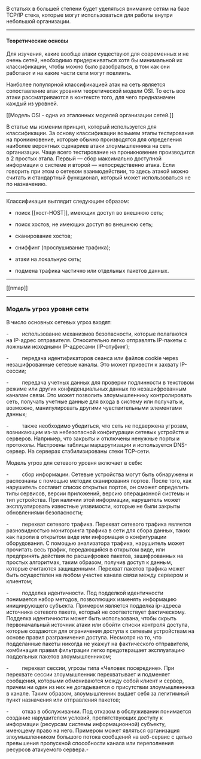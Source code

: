 В статьях в большей степени будет уделяться внимание сетям на базе TCP/IP стека, которые могут использоваться для работы внутри небольшой организации.

----------------------------------------------------------------------

#### Теоретические основы

Для изучения, какие вообще атаки существуют для современных и не очень сетей, необходимо придерживаться хотя бы минимальной их классификации, чтобы можно было разобраться, в том как они работают и на какие части сети могут повлиять.

Наиболее популярной классификацией атак на сеть является сопоставление атак уровням теоретической модели OSI. То есть все атаки рассматриваются в контексте того, для чего предназначен каждый из уровней.

[[Модель OSI - одна из эталонных моделей организации сетей.]]


В статье мы изменим принцип, который используется для классификации. За основу классификации возьмем этапы тестирования на проникновение, которые обычно производятся для определения наиболее вероятных сценариев атаки злоумышленника на сеть организации. Чаще всего тестирование на проникновение производится в 2 простых этапа. Первый — сбор максимально доступной информации о системе и второй — непосредственно атака. Если говорить при этом о сетевом взаимодействии, то здесь атакой можно считать и стандартный функционал, который может использоваться не по назначению.

---------------------------------------------------------------------
Классификация выглядит следующим образом:

-   поиск [[хост-HOST]], имеющих доступ во внешнюю сеть;
    
-   поиск хостов, не имеющих доступ во внешнюю сеть;
    
-   сканирование хостов;
    
-   сниффинг (прослушивание трафика);
    
-   атаки на локальную сеть;
    
-   подмена трафика частично или отдельных пакетов данных.


---------------------------------------------------------------------

[[nmap]]

 
----------------
### Модель угроз уровня сети

В число основных сетевых угроз входят:

-         использование механизмов безопасности, которые полагаются на IP-адрес отправителя. Относительно легко отправлять IP-пакеты с ложными исходными IP-адресами (IP-спуфинг);

-         передача идентификаторов сеанса или файлов cookie через незашифрованные сетевые каналы. Это может привести к захвату IP-сессии;

-         передача учетных данных для проверки подлинности в текстовом режиме или других конфиденциальных данных по незашифрованным каналам связи. Это может позволить злоумышленнику контролировать сеть, получать учетные данные для входа в систему или получать и, возможно, манипулировать другими чувствительными элементами данных;

-         также необходимо убедиться, что сеть не подвержена угрозам, возникающим из-за небезопасной конфигурации сетевых устройств и серверов. Например, что закрыты и отключены ненужные порты и протоколы. Настроены таблицы маршрутизации и используется DNS-сервер. На серверах стабилизированы стеки TCP-сети.

Модель угроз для сетевого уровня включает в себя:

-         сбор информации. Сетевые устройства могут быть обнаружены и распознаны с помощью методик сканирования портов. После того, как нарушитель составит список открытых портов, он сможет определить типы сервисов, версии приложений, версию операционной системы и тип устройства. При наличии этой информации, нарушитель может эксплуатировать известные уязвимости, которые не были закрыты обновлениями безопасности;

-         перехват сетевого трафика. Перехват сетевого трафика является разновидностью мониторинга трафика в сети для сбора данных, таких как пароли в открытом виде или информация о конфигурации оборудования. С помощью анализатора трафика, нарушитель может прочитать весь трафик, передающийся в открытом виде, или предпринять действия по расшифровке пакетов, зашифрованных на простых алгоритмах, таким образом, получив доступ к данным, которые считаются защищенными. Перехват пакетов трафика может быть осуществлен на любом участке канала связи между сервером и клиентом;

-         подделка идентичности. Под подделкой идентичности понимается набор методов, позволяющих изменять информацию инициирующего субъекта. Примером является подделка ip-адреса источника сетевого пакета, который не соответствует фактическому. Подделка идентичности может быть использована, чтобы скрыть первоначальный источник атаки или обойти списки контроля доступа, которые создаются для ограничения доступа к сетевым устройствам на основе правил разграничения доступа. Несмотря на то, что подделанные пакеты никогда не укажут на фактического отправителя, комбинация правил фильтрации легко предотвращает эксплуатацию поддельных пакетов злоумышленником;

-         перехват сессии, угрозы типа «Человек посередине». При перехвате сессии злоумышленник перехватывает и подменяет сообщения, которыми обмениваются между собой клиент и сервер, причем ни один из них не догадывается о присутствии злоумышленника в канале. Таким образом, злоумышленник выдает себя за легитимный пункт назначения или отправления пакетов;

-         отказ в обслуживании. Под отказом в обслуживании понимается создание нарушителем условий, препятствующих доступу к информации (ресурсам системы информационной) субъекту, имеющему право на него. Примером может являться организация злоумышленником большого потока сообщений на веб-сервис с целью превышения пропускной способности канала или переполнения ресурсов атакуемого сервера.-